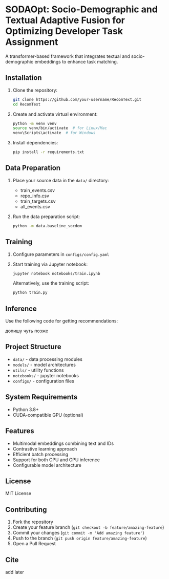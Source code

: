 # SODAOpt: Socio-Demographic and Textual Adaptive Fusion for Optimizing Developer Task Assignment

A transformer-based framework that integrates textual and socio-demographic embeddings to enhance task matching.

## Installation

1. Clone the repository:
   ```bash
   git clone https://github.com/your-username/RecomText.git
   cd RecomText
   ```

2. Create and activate virtual environment:
   ```bash
   python -m venv venv
   source venv/bin/activate  # for Linux/Mac
   venv\Scripts\activate  # for Windows
   ```

3. Install dependencies:
   ```bash
   pip install -r requirements.txt
   ```

## Data Preparation

1. Place your source data in the `data/` directory:
   - train_events.csv
   - repo_info.csv
   - train_targets.csv
   - all_events.csv

2. Run the data preparation script:
   ```bash
   python -m data.baseline_socdem
   ```

## Training

1. Configure parameters in `configs/config.yaml`

2. Start training via Jupyter notebook:
   ```bash
   jupyter notebook notebooks/train.ipynb
   ```

   Alternatively, use the training script:
   ```bash
   python train.py
   ```

## Inference

Use the following code for getting recommendations:

допишу чуть позже

## Project Structure

- `data/` - data processing modules
- `models/` - model architectures
- `utils/` - utility functions
- `notebooks/` - jupyter notebooks
- `configs/` - configuration files

## System Requirements

- Python 3.8+
- CUDA-compatible GPU (optional)

## Features

- Multimodal embeddings combining text and IDs
- Contrastive learning approach
- Efficient batch processing
- Support for both CPU and GPU inference
- Configurable model architecture

## License

MIT License

## Contributing

1. Fork the repository
2. Create your feature branch (`git checkout -b feature/amazing-feature`)
3. Commit your changes (`git commit -m 'Add amazing feature'`)
4. Push to the branch (`git push origin feature/amazing-feature`)
5. Open a Pull Request

## Cite

add later
